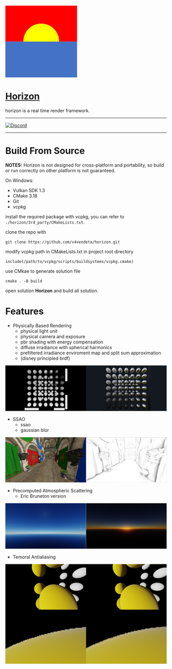 ![](docs/figs/horizon_224.png)

# [Horizon](https://github.com/v4vendeta/horizon/)

horizon is a real time render framework.

---

[![Discord](https://badgen.net/badge/icon/discord?icon=discord&label)](https://discord.gg/sc33JSBKVQ)

---

# Build From Source

**NOTES:** Horizon is not designed for cross-platform and portability, so build or run correctly on other platform is not guaranteed.

On Windows:

- Vulkan SDK 1.3
- CMake 3.18
- Git
- vcpkg

install the required package with vcpkg, you can refer to ```./horizon/3rd_party/CMakeLists.txt```.

clone the repo with

~~~
git clone https://github.com/v4vendeta/horizon.git
~~~

modify vcpkg path in CMakeLists.txt in project root directory

~~~
include(/path/to/vcpkg/scripts/buildsystems/vcpkg.cmake)
~~~


use CMkae to generate solution file

~~~
cmake . -B build
~~~

open solution **Horizon** and build all solution.

<!-- ./app.exe -config_path D:/codes/horizon/horizon/app/EngineConfig.ini -->

# Features

- Physically Based Rendering
  - physical light unit
  - physical camera and exposure
  - pbr shading with energy compensation
  - diffuse irradiance with spherical harmonics
  - prefiltered irradiance enviroment map and split sum approximation
  - (disney principled brdf)
 
![](docs/figs/samples/pbs.png)

- SSAO
  - ssao
  - gaussian blur
 
![](docs/figs/samples/ssao.png)

- Precomputed Atmospheric Scattering
  - Eric Bruneton version
 
![](docs/figs/samples/atmosphere.png)

- Temoral Antialiasing

![](docs/figs/samples/taa.png)
